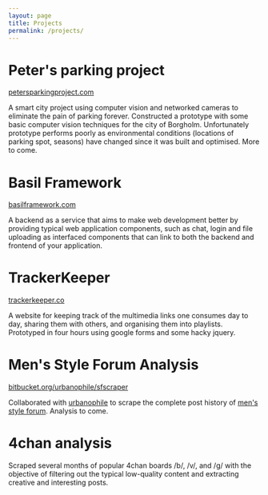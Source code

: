 ```yaml
---
layout: page
title: Projects
permalink: /projects/
---
```


<h1>Peter's parking project</h1>
<a href="petersparkingproject.com">petersparkingproject.com</a>
<p>A smart city project using computer vision and networked cameras to eliminate the pain of parking forever. Constructed a prototype with some basic computer vision techniques for the city of Borgholm. Unfortunately prototype performs poorly as environmental conditions (locations of parking spot, seasons) have changed since it was built and optimised. More to come.</p>

<h1>Basil Framework</h1>
<a href="http://basilframework.com">basilframework.com</a>
<p>A backend as a service that aims to make web development better by providing typical web application components, such as chat, login and file uploading as interfaced components that can link to both the backend and frontend of your application.</p>

<h1>TrackerKeeper</h1>
<a href="http://trackerkeeper.co">trackerkeeper.co</a>
<p>A website for keeping track of the multimedia links one consumes day to day, sharing them with others, and organising them into playlists. Prototyped in four hours using google forms and some hacky jquery.</p>

<h1>Men's Style Forum Analysis</h1>
<a href="https://bitbucket.org/urbanophile/sfscraper">bitbucket.org/urbanophile/sfscraper</a>
<p>Collaborated with <a href="https://bitbucket.org/urbanophile">urbanophile</a> to scrape the complete post history of <a href="http://www.styleforum.net">men's style forum</a>. Analysis to come.</p>

<h1>4chan analysis</h1>
<p>Scraped several months of popular 4chan boards /b/, /v/, and /g/ with the objective of filtering out the typical low-quality content and extracting creative and interesting posts.</p>
